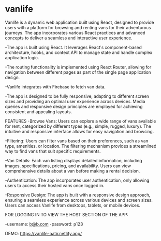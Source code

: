 # vanlife

Vanlife is a dynamic web application built using React, designed to provide users with a platform for browsing and renting vans for their adventurous journeys.
The app incorporates various React practices and advanced concepts to deliver a seamless and interactive user experience.

-The app is built using React. It leverages React's component-based architecture, hooks, and context API to manage state and handle complex application logic.

-The routing functionality is implemented using React Router, allowing for navigation between different pages as part of the single page application design.

-Vanlife integrates with Firebase to fetch van data.

-The app is designed to be fully responsive, adapting to different screen sizes and providing an optimal user experience across devices. Media queries and responsive design principles are employed for achieving consistent and appealing layouts.

FEATURES
-Browse Vans: Users can explore a wide range of vans available for rent, categorized by different types (e.g., simple, rugged, luxury). The intuitive and responsive interface allows for easy navigation and browsing.

-Filtering: Users can filter vans based on their preferences, such as van type, amenities, or location. The filtering mechanism provides a streamlined way to find vans that suit specific requirements.

-Van Details: Each van listing displays detailed information, including images, specifications, pricing, and availability. Users can view comprehensive details about a van before making a rental decision.

-Authentication: The app incorporates user authentication, only allowing users to access their hosted vans once logged in.

-Responsive Design: The app is built with a responsive design approach, ensuring a seamless experience across various devices and screen sizes. Users can access Vanlife from desktops, tablets, or mobile devices.

FOR LOGGING IN TO VIEW THE HOST SECTION OF THE APP:

-username: b@b.com
-password: p123

DEMO: https://vanlife-aatir.netlify.app/
